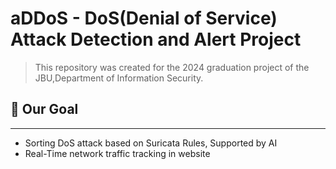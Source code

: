 # aDDoS - DoS(Denial of Service) Attack Detection and Alert Project

> This repository was created for the 2024 graduation project of the JBU,Department of Information Security.


## 🏁 Our Goal
---
* Sorting DoS attack based on Suricata Rules, Supported by AI
* Real-Time network traffic tracking in website 
